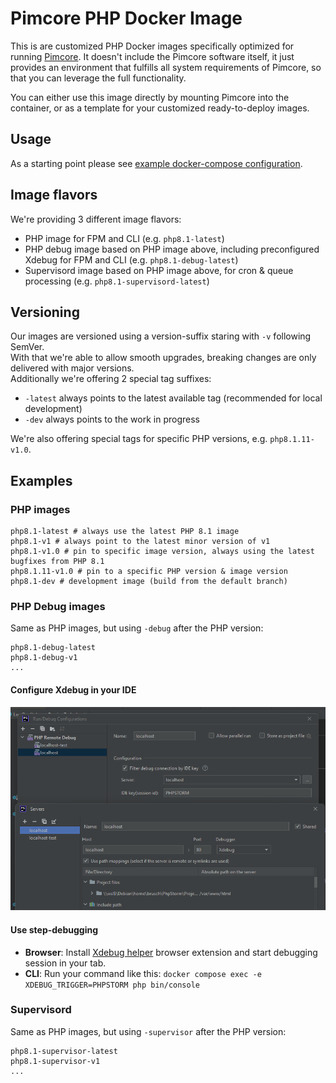 # Pimcore PHP Docker Image

This is are customized PHP Docker images specifically optimized for running [Pimcore](https://github.com/pimcore/pimcore).
It doesn't include the Pimcore software itself, it just provides an environment that fulfills all system requirements
of Pimcore, so that you can leverage the full functionality.

You can either use this image directly by mounting Pimcore into the container, or as a template for your customized 
ready-to-deploy images.   

## Usage  
As a starting point please see [example docker-compose configuration](https://github.com/pimcore/skeleton/blob/HEAD/docker-compose.yaml).

## Image flavors
We're providing 3 different image flavors: 
- PHP image for FPM and CLI (e.g. `php8.1-latest`)
- PHP debug image based on PHP image above, including preconfigured Xdebug for FPM and CLI (e.g. `php8.1-debug-latest`)
- Supervisord image based on PHP image above, for cron & queue processing  (e.g. `php8.1-supervisord-latest`)

## Versioning
Our images are versioned using a version-suffix staring with `-v` following SemVer.   
With that we're able to allow smooth upgrades, breaking changes are only delivered with major versions.  
Additionally we're offering 2 special tag suffixes: 
- `-latest` always points to the latest available tag (recommended for local development)
- `-dev` always points to the work in progress

We're also offering special tags for specific PHP versions, e.g. `php8.1.11-v1.0`. 

## Examples 

### PHP images
```text
php8.1-latest # always use the latest PHP 8.1 image
php8.1-v1 # always point to the latest minor version of v1
php8.1-v1.0 # pin to specific image version, always using the latest bugfixes from PHP 8.1
php8.1.11-v1.0 # pin to a specific PHP version & image version 
php8.1-dev # development image (build from the default branch) 
```

### PHP Debug images
Same as PHP images, but using `-debug` after the PHP version:
```text
php8.1-debug-latest
php8.1-debug-v1
...
```

#### Configure Xdebug in your IDE

![How to configure Xdebug with Pimcore Docker image](./doc/xdebug.png)

#### Use step-debugging

- **Browser**: Install [Xdebug helper](https://chrome.google.com/webstore/detail/xdebug-helper/eadndfjplgieldjbigjakmdgkmoaaaoc) browser extension and start debugging session in your tab. 
- **CLI**: Run your command like this: `docker compose exec -e XDEBUG_TRIGGER=PHPSTORM php bin/console`

### Supervisord
Same as PHP images, but using `-supervisor` after the PHP version:
```text
php8.1-supervisor-latest
php8.1-supervisor-v1
...
```